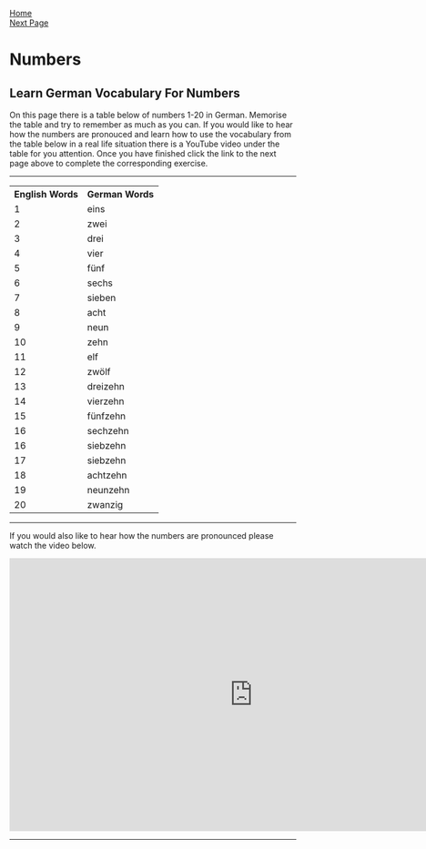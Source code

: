 
<a href="index.html">Home </a>                                                   
<a href="NumbersExercise.html">Next Page</a>         


<h1>Numbers</h1>

<h2>Learn German Vocabulary For Numbers </h2>

<p> On this page there is a table below of numbers 1-20 in German. Memorise the table and try to remember as much as you can. If you would like to hear how the numbers are pronouced and learn how to use the vocabulary from the table below in a real life situation there is a YouTube video under the table for you attention. Once you have finished click the link to the next page above to complete the corresponding exercise.</p>
<hr>



<table>
  <tr>
    <th>English Words</th>
    <th>German Words</th>
  </tr>
  <tr>
    <td>1</td>
    <td>eins</td>
  </tr>
  <tr>
    <td>2</td>
    <td>zwei </td>
   </tr> 
    <tr>
    <td>3</td>
    <td> drei </td>
   </tr> 
    <tr>
    <td>4</td>
    <td> vier </td>
   </tr>
  <tr>
    <td>5</td>
    <td> fünf</td>
   </tr>
  <tr>
    <td>6</td>
    <td>sechs</td>
   </tr>
  <tr>
    <td>7</td>
    <td>sieben</td>
   </tr>
  <tr>
    <td>8</td>
    <td>acht</td>
   </tr>
  <tr>
    <td>9</td>
    <td>neun</td>
   </tr>
  <tr>
    <td>10</td>
    <td>zehn</td>
   </tr>
    <tr>
    <td>11</td>
    <td>elf</td>
   </tr>
   <tr>
    <td>12</td>
    <td>zwölf</td>
   </tr>
  <tr>
    <td>13</td>
    <td>dreizehn</td>
   </tr>
  <tr>
    <td>14</td>
    <td>vierzehn</td>
   </tr>
  <tr>
    <td>15</td>
    <td>fünfzehn</td>
   </tr>
  <tr>
    <td>16</td>
    <td>sechzehn</td>
   </tr>
  <tr>
    <td>16</td>
    <td>siebzehn</td>
   </tr>
  <tr>
    <td>17</td>
    <td>siebzehn</td>
   </tr>
  <tr>
    <td>18</td>
    <td>achtzehn</td>
   </tr>
  <tr>
    <td>19</td>
    <td>neunzehn</td>
   </tr>
   <tr>
    <td>20</td>
    <td>zwanzig</td>
   </tr>
</table>


<hr>

<p> If you would also like to hear how the numbers are pronounced please watch the video below. </p>

<iframe width="854" height="480" src="https://www.youtube.com/embed/6IjIYFeAzV0" frameborder="0" allow="autoplay; encrypted-media" allowfullscreen></iframe>


<hr>






